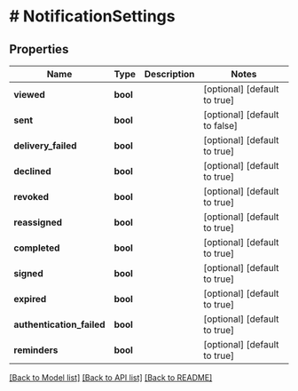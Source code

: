 # # NotificationSettings

## Properties

Name | Type | Description | Notes
------------ | ------------- | ------------- | -------------
**viewed** | **bool** |  | [optional] [default to true]
**sent** | **bool** |  | [optional] [default to false]
**delivery_failed** | **bool** |  | [optional] [default to true]
**declined** | **bool** |  | [optional] [default to true]
**revoked** | **bool** |  | [optional] [default to true]
**reassigned** | **bool** |  | [optional] [default to true]
**completed** | **bool** |  | [optional] [default to true]
**signed** | **bool** |  | [optional] [default to true]
**expired** | **bool** |  | [optional] [default to true]
**authentication_failed** | **bool** |  | [optional] [default to true]
**reminders** | **bool** |  | [optional] [default to true]

[[Back to Model list]](../../README.md#models) [[Back to API list]](../../README.md#endpoints) [[Back to README]](../../README.md)

